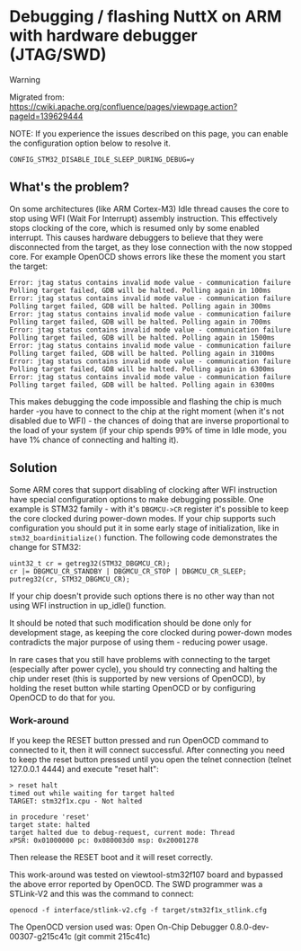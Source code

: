 Debugging / flashing NuttX on ARM with hardware debugger (JTAG/SWD)
===================================================================

Warning

Migrated from:
<https://cwiki.apache.org/confluence/pages/viewpage.action?pageId=139629444>

NOTE: If you experience the issues described on this page, you can
enable the configuration option below to resolve it.

``` {.makefile}
CONFIG_STM32_DISABLE_IDLE_SLEEP_DURING_DEBUG=y
```

What\'s the problem?
--------------------

On some architectures (like ARM Cortex-M3) Idle thread causes the core
to stop using WFI (Wait For Interrupt) assembly instruction. This
effectively stops clocking of the core, which is resumed only by some
enabled interrupt. This causes hardware debuggers to believe that they
were disconnected from the target, as they lose connection with the now
stopped core. For example OpenOCD shows errors like these the moment you
start the target:

``` {.console}
Error: jtag status contains invalid mode value - communication failure
Polling target failed, GDB will be halted. Polling again in 100ms
Error: jtag status contains invalid mode value - communication failure
Polling target failed, GDB will be halted. Polling again in 300ms
Error: jtag status contains invalid mode value - communication failure
Polling target failed, GDB will be halted. Polling again in 700ms
Error: jtag status contains invalid mode value - communication failure
Polling target failed, GDB will be halted. Polling again in 1500ms
Error: jtag status contains invalid mode value - communication failure
Polling target failed, GDB will be halted. Polling again in 3100ms
Error: jtag status contains invalid mode value - communication failure
Polling target failed, GDB will be halted. Polling again in 6300ms
Error: jtag status contains invalid mode value - communication failure
Polling target failed, GDB will be halted. Polling again in 6300ms
```

This makes debugging the code impossible and flashing the chip is much
harder -you have to connect to the chip at the right moment (when it\'s
not disabled due to WFI) - the chances of doing that are inverse
proportional to the load of your system (if your chip spends 99% of time
in Idle mode, you have 1% chance of connecting and halting it).

Solution
--------

Some ARM cores that support disabling of clocking after WFI instruction
have special configuration options to make debugging possible. One
example is STM32 family - with it\'s `DBGMCU->CR` register it\'s
possible to keep the core clocked during power-down modes. If your chip
supports such configuration you should put it in some early stage of
initialization, like in `stm32_boardinitialize()` function. The
following code demonstrates the change for STM32:

``` {.c}
uint32_t cr = getreg32(STM32_DBGMCU_CR);
cr |= DBGMCU_CR_STANDBY | DBGMCU_CR_STOP | DBGMCU_CR_SLEEP;
putreg32(cr, STM32_DBGMCU_CR);
```

If your chip doesn\'t provide such options there is no other way than
not using WFI instruction in up\_idle() function.

It should be noted that such modification should be done only for
development stage, as keeping the core clocked during power-down modes
contradicts the major purpose of using them - reducing power usage.

In rare cases that you still have problems with connecting to the target
(especially after power cycle), you should try connecting and halting
the chip under reset (this is supported by new versions of OpenOCD), by
holding the reset button while starting OpenOCD or by configuring
OpenOCD to do that for you.

### Work-around

If you keep the RESET button pressed and run OpenOCD command to
connected to it, then it will connect successful. After connecting you
need to keep the reset button pressed until you open the telnet
connection (telnet 127.0.0.1 4444) and execute \"reset halt\":

``` {.console}
> reset halt
timed out while waiting for target halted
TARGET: stm32f1x.cpu - Not halted

in procedure 'reset'
target state: halted
target halted due to debug-request, current mode: Thread
xPSR: 0x01000000 pc: 0x080003d0 msp: 0x20001278
```

Then release the RESET boot and it will reset correctly.

This work-around was tested on viewtool-stm32f107 board and bypassed the
above error reported by OpenOCD. The SWD programmer was a STLink-V2 and
this was the command to connect:

``` {.console}
openocd -f interface/stlink-v2.cfg -f target/stm32f1x_stlink.cfg
```

The OpenOCD version used was: Open On-Chip Debugger
0.8.0-dev-00307-g215c41c (git commit 215c41c)

